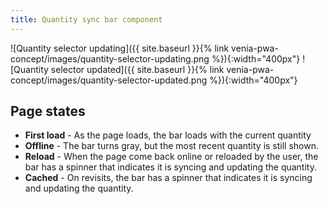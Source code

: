 ```yaml
---
title: Quantity sync bar component
---
```


![Quantity selector updating]({{ site.baseurl }}{% link venia-pwa-concept/images/quantity-selector-updating.png %}){:width="400px"}
![Quantity selector updated]({{ site.baseurl }}{% link venia-pwa-concept/images/quantity-selector-updated.png %}){:width="400px"}

## Page states

* **First load** - As the page loads, the bar loads with the current quantity
* **Offline** - The bar turns gray, but the most recent quantity is still shown.
* **Reload** - When the page come back online or reloaded by the user, the bar has a spinner that indicates it is syncing and updating the quantity.
* **Cached** - On revisits, the bar has a spinner that indicates it is syncing and updating the quantity.
